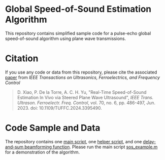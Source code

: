 # Global Speed-of-Sound Estimation Algorithm

This repository contains simplified sample code for a pulse-echo global speed-of-sound algorithm using plane wave transmissions.

# Citation

If you use any code or data from this repository, please cite the associated [paper](https://ieeexplore.ieee.org/document/10511251) from _IEEE Transactions on Ultrasonics, Ferroelectrics, and Frequency Control_
> D. Xiao, P. De la Torre, A. C. H. Yu, "Real-Time Speed-of-Sound Estimation In Vivo via Steered Plane Wave Ultrasound", _IEEE Trans. Ultrason. Ferroelectr. Freq. Control_, vol. 70, no. 6, pp. 486-497, Jun. 2023. doi: 10.1109/TUFFC.2024.3395490.

# Code Sample and Data
The repository contains one [main script](/sos_example.m), one [helper script](/gen_params.m), and one [delay-and-sum beamforming function](/simple_sos_bmfrm.m). Please run the main script [sos_example.m](/sos_example.m) for a demonstration of the algorithm.
